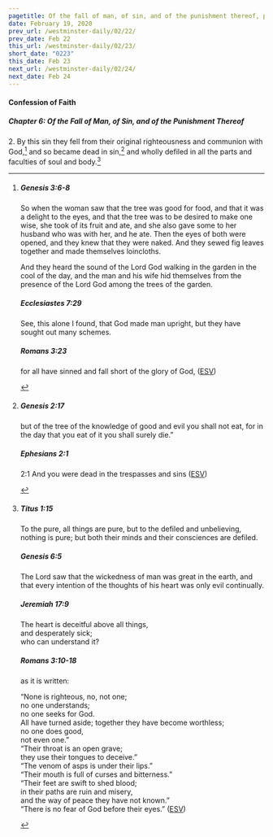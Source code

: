 ```yaml
---
pagetitle: Of the fall of man, of sin, and of the punishment thereof, part 2
date: February 19, 2020
prev_url: /westminster-daily/02/22/
prev_date: Feb 22
this_url: /westminster-daily/02/23/
short_date: "0223"
this_date: Feb 23
next_url: /westminster-daily/02/24/
next_date: Feb 24
---
```


#### Confession of Faith

##### Chapter 6: Of the Fall of Man, of Sin, and of the Punishment Thereof

<span class="q">2.</span> By this sin they fell from their original righteousness and communion with God,[^fnref:wcf1] and so became dead in sin,[^fnref:wcf2] and wholly defiled in all the parts and faculties of soul and body.[^fnref:wcf3]

[^fnref:wcf1]: <div class="esv"><h5>Genesis 3:6-8</h5> <div class="esv-text"><p id="p01003006.01-1">So when the woman saw that the tree was good for food, and that it was a delight to the eyes, and that the tree was to be desired to make one wise, she took of its fruit and ate, and she also gave some to her husband who was with her, and he ate. Then the eyes of both were opened, and they knew that they were naked. And they sewed fig leaves together and made themselves loincloths.</p>  <p id="p01003008.01-1">And they heard the sound of the <span class="small-caps">Lord</span> God walking in the garden in the cool of the day, and the man and his wife hid themselves from the presence of the <span class="small-caps">Lord</span> God among the trees of the garden.</p> </div><h5>Ecclesiastes 7:29</h5> <div class="esv-text"><p id="p21007029.01-2">See, this alone I found, that God made man upright, but they have sought out many schemes.</p> </div><h5>Romans 3:23</h5> <div class="esv-text"><p id="p45003023.01-3">for all have sinned and fall short of the glory of God,  (<a href="http://www.esv.org" class="copyright">ESV</a>)</p> </div> </div>

[^fnref:wcf2]: <div class="esv"><h5>Genesis 2:17</h5> <div class="esv-text"><p id="p01002017.01-1">but of the tree of the knowledge of good and evil you shall not eat, for in the day that you eat of it you shall surely die.&#8221;</p> </div><h5>Ephesians 2:1</h5> <div class="esv-text"> <p id="p49002001.05-2"><span class="chapter-num" id="v49002001-2">2:1&nbsp;</span>And you were dead in the trespasses and sins  (<a href="http://www.esv.org" class="copyright">ESV</a>)</p> </div> </div>

[^fnref:wcf3]: <div class="esv"><h5>Titus 1:15</h5> <div class="esv-text"><p id="p56001015.01-1">To the pure, all things are pure, but to the defiled and unbelieving, nothing is pure; but both their minds and their consciences are defiled.</p> </div><h5>Genesis 6:5</h5> <div class="esv-text"><p id="p01006005.01-2">The <span class="small-caps">Lord</span> saw that the wickedness of man was great in the earth, and that every intention of the thoughts of his heart was only evil continually.</p> </div><h5>Jeremiah 17:9</h5> <div class="esv-text"><div class="block-indent"> <p class="line-group" id="p24017009.01-3">The heart is deceitful above all things,<br /> <span class="indent"></span>and desperately sick;<br /> <span class="indent"></span>who can understand it?</p> </div> </div><h5>Romans 3:10-18</h5> <div class="esv-text"><p id="p45003010.01-4">as it is written:</p> <div class="block-indent"> <p class="line-group" id="p45003010.05-4">&#8220;None is righteous, no, not one;<br />  <span class="indent"></span>no one understands;<br /> <span class="indent"></span>no one seeks for God.<br />  All have turned aside; together they have become worthless;<br /> <span class="indent"></span>no one does good,<br /> <span class="indent"></span>not even one.&#8221;<br />  &#8220;Their throat is an open grave;<br /> <span class="indent"></span>they use their tongues to deceive.&#8221;<br /> &#8220;The venom of asps is under their lips.&#8221;<br />  <span class="indent"></span>&#8220;Their mouth is full of curses and bitterness.&#8221;<br />  &#8220;Their feet are swift to shed blood;<br />  <span class="indent"></span>in their paths are ruin and misery,<br />  and the way of peace they have not known.&#8221;<br />  <span class="indent"></span>&#8220;There is no fear of God before their eyes.&#8221;  (<a href="http://www.esv.org" class="copyright">ESV</a>)</p> </div> </div> </div>

